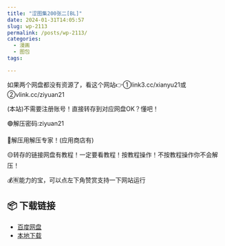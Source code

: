 ```yaml
---
title: "涩图集200张二[BL]"
date: 2024-01-31T14:05:57
slug: wp-2113
permalink: /posts/wp-2113/
categories:
  - 漫画
  - 图包
tags:

---
```


如果两个网盘都没有资源了，看这个网站👉①link3.cc/xianyu21或②vlink.cc/ziyuan21

(本站)不需要注册账号！直接转存到对应网盘OK？懂吧！

🟢解压密码:ziyuan21

🔵解压用解压专家！(应用商店有)

🟡转存的链接网盘有教程！一定要看教程！按教程操作！不按教程操作你不会解压！

💰🈶能力的宝，可以点左下角赞赏支持一下网站运行

## 📦 下载链接
- [百度网盘](https://blziyuan21.com/pay-download/2113?key=32fc5a7ade&down_id=0)
- [本地下载](https://blziyuan21.com/pay-download/2113?key=32fc5a7ade&down_id=1)

